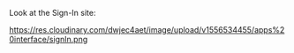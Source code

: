 Look at the Sign-In site:

https://res.cloudinary.com/dwjec4aet/image/upload/v1556534455/apps%20interface/signIn.png
